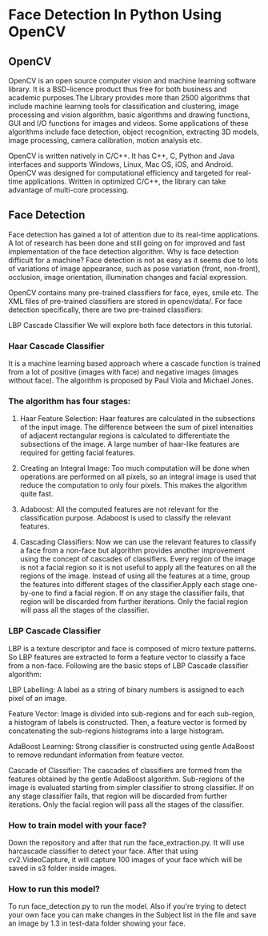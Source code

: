 # Face Detection In Python Using OpenCV
## OpenCV

OpenCV is an open source computer vision and machine learning software library. It is a BSD-licence product thus free for both business and academic purposes.The Library provides more than 2500 algorithms that include machine learning tools for classification and clustering, image processing and vision algorithm, basic algorithms and drawing functions, GUI and I/O functions for images and videos. Some applications of these algorithms include face detection, object recognition, extracting 3D models, image processing, camera calibration, motion analysis etc.

OpenCV is written natively in C/C++. It has C++, C, Python and Java interfaces and supports Windows, Linux, Mac OS, iOS, and Android. OpenCV was designed for computational efficiency and targeted for real-time applications. Written in optimized C/C++, the library can take advantage of multi-core processing.

## Face Detection
Face detection has gained a lot of attention due to its real-time applications. A lot of research has been done and still going on for improved and fast implementation of the face detection algorithm. Why is face detection difficult for a machine? Face detection is not as easy as it seems due to lots of variations of image appearance, such as pose variation (front, non-front), occlusion, image orientation, illumination changes and facial expression.

OpenCV contains many pre-trained classifiers for face, eyes, smile etc. The XML files of pre-trained classifiers are stored in opencv/data/. For face detection specifically, there are two pre-trained classifiers:

LBP Cascade Classifier
We will explore both face detectors in this tutorial.

### Haar Cascade Classifier
It is a machine learning based approach where a cascade function is trained from a lot of positive (images with face) and negative images (images without face). The algorithm is proposed by Paul Viola and Michael Jones.

### The algorithm has four stages:

1) Haar Feature Selection: Haar features are calculated in the subsections of the input image. The difference between the sum of pixel intensities of adjacent rectangular regions is calculated to differentiate the subsections of the image. A large number of haar-like features are required for getting facial features.

2) Creating an Integral Image: Too much computation will be done when operations are performed on all pixels, so an integral image is used that reduce the computation to only four pixels. This makes the algorithm quite fast.

3) Adaboost: All the computed features are not relevant for the classification purpose. Adaboost is used to classify the relevant features.

4) Cascading Classifiers: Now we can use the relevant features to classify a face from a non-face but algorithm provides another improvement using the concept of cascades of classifiers. Every region of the image is not a facial region so it is not useful to apply all the features on all the regions of the image. Instead of using all the features at a time, group the features into different stages of the classifier.Apply each stage one-by-one to find a facial region. If on any stage the classifier fails, that region will be discarded from further iterations. Only the facial region will pass all the stages of the classifier.

### LBP Cascade Classifier
LBP is a texture descriptor and face is composed of micro texture patterns. So LBP features are extracted to form a feature vector to classify a face from a non-face. Following are the basic steps of LBP Cascade classifier algorithm:

LBP Labelling: A label as a string of binary numbers is assigned to each pixel of an image.

Feature Vector: Image is divided into sub-regions and for each sub-region, a histogram of labels is constructed. Then, a feature vector is formed by concatenating the sub-regions histograms into a large histogram.

AdaBoost Learning: Strong classifier is constructed using gentle AdaBoost to remove redundant information from feature vector.

Cascade of Classifier: The cascades of classifiers are formed from the features obtained by the gentle AdaBoost algorithm. Sub-regions of the image is evaluated starting from simpler classifier to strong classifier. If on any stage classifier fails, that region will be discarded from further iterations. Only the facial region will pass all the stages of the classifier.

### How to train model with your face?
Down the repository and after that run the face_extraction.py. It will use harcascade classifier to detect your face. After that using cv2.VideoCapture, it will capture 100 
images of your face which will be saved in s3 folder inside images.

### How to run this model?

To run  face_detection.py to run the model. Also if you're trying to detect your own face you can make changes in the Subject list in the file and save an image by 1.3 in test-data folder showing your face.
